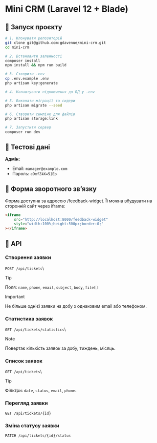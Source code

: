 # Mini CRM (Laravel 12 + Blade)

## 🚀 Запуск проєкту

```bash
# 1. Клонувати репозиторій
git clone git@github.com:gdavenue/mini-crm.git
cd mini-crm

# 2. Встановити залежності
composer install
npm install && npm run build

# 3. Створити .env
cp .env.example .env
php artisan key:generate

# 4. Налаштувати підключення до БД у .env

# 5. Виконати міграції та сидери
php artisan migrate --seed

# 6. Створити симлінк для файлів
php artisan storage:link

# 7. Запустити сервер
composer run dev
```

## 🧑 Тестові дані

**Адмін:**

-   Email: `manager@example.com`
-   Пароль: `e9xfZ4X=5]Ep`

## 💬 Форма зворотного зв’язку

Форма доступна за адресою /feedback-widget.
Її можна вбудувати на сторонній сайт через iframe:

```html
<iframe
    src="http://localhost:8000/feedback-widget"
    style="width:100%;height:500px;border:0;"
></iframe>
```

## 🔑 API

### Створення заявки

`POST /api/tickets`\

> [!TIP]
> Поля: `name`, `phone`, `email`, `subject`, `body`, `file[]`

> [!IMPORTANT]
> Не більше однієї заявки на добу з однаковим email або телефоном.

### Статистика заявок

`GET /api/tickets/statistics`\

> [!NOTE]
> Повертає кількість заявок за добу, тиждень, місяць.

### Список заявок

`GET /api/tickets`\

> [!TIP]
> Фільтри: `date`, `status`, `email`, `phone`.

### Перегляд заявки

`GET /api/tickets/{id}`

### Зміна статусу заявки

`PATCH /api/tickets/{id}/status`
